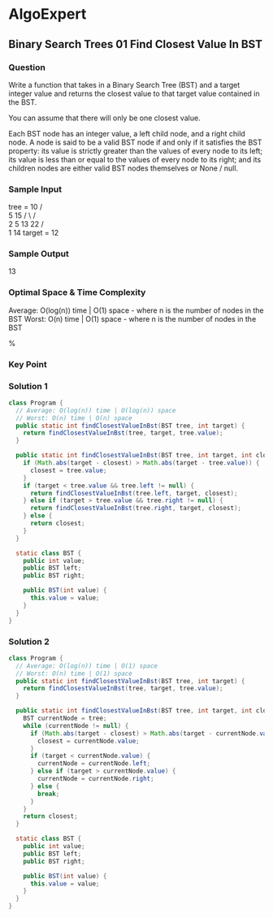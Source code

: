 # AlgoExpert

## Binary Search Trees 01 Find Closest Value In BST

### Question

Write a function that takes in a Binary Search Tree (BST) and a target integer value and returns the closest value to that target value contained in the BST.

You can assume that there will only be one closest value.

Each BST node has an integer value, a left child node, and a right child node. A node is said to be a valid BST node if and only if it satisfies the BST property: its value is strictly greater than the values of every node to its left; its value is less than or equal to the values of every node to its right; and its children nodes are either valid BST nodes themselves or None / null.

### Sample Input

tree =   10
       /     \
      5      15
    /   \   /   \
   2     5 13   22
 /           \
1            14
target = 12

### Sample Output

13

### Optimal Space & Time Complexity

Average: O(log(n)) time | O(1) space - where n is the number of nodes in the BST Worst: O(n) time | O(1) space - where n is the number of nodes in the BST

%

### Key Point

### Solution 1

```java
class Program {
  // Average: O(log(n)) time | O(log(n)) space
  // Worst: O(n) time | O(n) space
  public static int findClosestValueInBst(BST tree, int target) {
    return findClosestValueInBst(tree, target, tree.value);
  }

  public static int findClosestValueInBst(BST tree, int target, int closest) {
    if (Math.abs(target - closest) > Math.abs(target - tree.value)) {
      closest = tree.value;
    }
    if (target < tree.value && tree.left != null) {
      return findClosestValueInBst(tree.left, target, closest);
    } else if (target > tree.value && tree.right != null) {
      return findClosestValueInBst(tree.right, target, closest);
    } else {
      return closest;
    }
  }

  static class BST {
    public int value;
    public BST left;
    public BST right;

    public BST(int value) {
      this.value = value;
    }
  }
}

```

### Solution 2

```java
class Program {
  // Average: O(log(n)) time | O(1) space
  // Worst: O(n) time | O(1) space
  public static int findClosestValueInBst(BST tree, int target) {
    return findClosestValueInBst(tree, target, tree.value);
  }

  public static int findClosestValueInBst(BST tree, int target, int closest) {
    BST currentNode = tree;
    while (currentNode != null) {
      if (Math.abs(target - closest) > Math.abs(target - currentNode.value)) {
        closest = currentNode.value;
      }
      if (target < currentNode.value) {
        currentNode = currentNode.left;
      } else if (target > currentNode.value) {
        currentNode = currentNode.right;
      } else {
        break;
      }
    }
    return closest;
  }

  static class BST {
    public int value;
    public BST left;
    public BST right;

    public BST(int value) {
      this.value = value;
    }
  }
}

```
